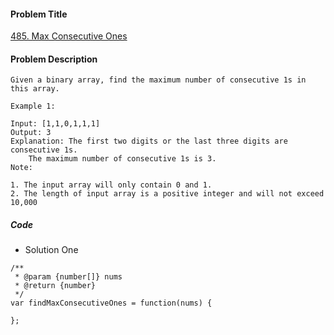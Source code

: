 #### Problem Title
[485. Max Consecutive Ones](https://leetcode.com/problems/max-consecutive-ones/)
#### Problem Description
```
Given a binary array, find the maximum number of consecutive 1s in this array.

Example 1:

Input: [1,1,0,1,1,1]
Output: 3
Explanation: The first two digits or the last three digits are consecutive 1s.
    The maximum number of consecutive 1s is 3.
Note:

1. The input array will only contain 0 and 1.
2. The length of input array is a positive integer and will not exceed 10,000
```

##### Code

- Solution One
```
/**
 * @param {number[]} nums
 * @return {number}
 */
var findMaxConsecutiveOnes = function(nums) {
    
};
```
